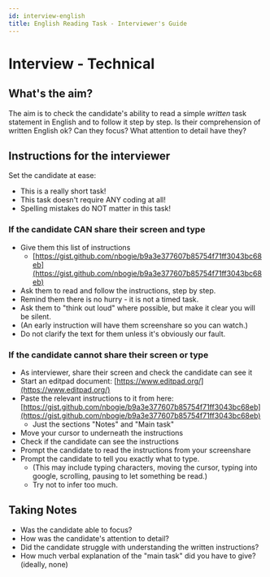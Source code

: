 ```yaml
---
id: interview-english
title: English Reading Task - Interviewer's Guide
---
```


# Interview - Technical

## What's the aim?

The aim is to check the candidate's ability to read a simple _written_ task statement in English and to follow it step by step. Is their comprehension of written English ok? Can they focus? What attention to detail have they?

## Instructions for the interviewer

Set the candidate at ease:

* This is a really short task!
* This task doesn't require ANY coding at all!
* Spelling mistakes do NOT matter in this task!

### If the candidate CAN share their screen and type

* Give them this list of instructions
  * [https://gist.github.com/nbogie/b9a3e377607b85754f71ff3043bc68eb](https://gist.github.com/nbogie/b9a3e377607b85754f71ff3043bc68eb)
* Ask them to read and follow the instructions, step by step.
* Remind them there is no hurry - it is not a timed task.
* Ask them to "think out loud" where possible, but make it clear you will be silent.
* \(An early instruction will have them screenshare so you can watch.\)
* Do not clarify the text for them unless it's obviously our fault.

### If the candidate cannot share their screen or type

* As interviewer, share their screen and check the candidate can see it
* Start an editpad document: [https://www.editpad.org/](https://www.editpad.org/)
* Paste the relevant instructions to it from here: [https://gist.github.com/nbogie/b9a3e377607b85754f71ff3043bc68eb](https://gist.github.com/nbogie/b9a3e377607b85754f71ff3043bc68eb)
  * Just the sections "Notes" and "Main task"
* Move your cursor to underneath the instructions
* Check if the candidate can see the instructions
* Prompt the candidate to read the instructions from your screenshare
* Prompt the candidate to tell you exactly what to type.
  * \(This may include typing characters, moving the cursor, typing into google, scrolling, pausing to let something be read.\)
  * Try not to infer too much.

## Taking Notes

* Was the candidate able to focus?
* How was the candidate's attention to detail?
* Did the candidate struggle with understanding the written instructions?
* How much verbal explanation of the "main task" did you have to give? \(ideally, none\)

